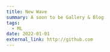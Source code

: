 ```yaml
---
title: New Wave
summary: A soon to be Gallery & Blog
tags:
  - ML
date: 2022-01-01
external_link: http://github.com
---
```

